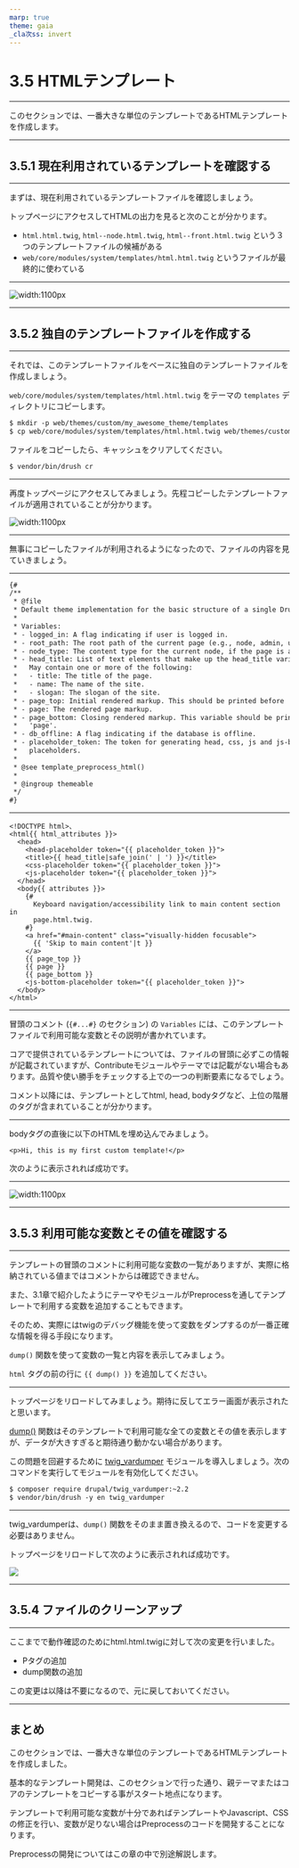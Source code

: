 ```yaml
---
marp: true
theme: gaia
_cla次ss: invert
---
```


<!-- _class: lead -->
# 3.5 HTMLテンプレート

---

このセクションでは、一番大きな単位のテンプレートであるHTMLテンプレートを作成します。

---

<!-- _class: lead -->
## 3.5.1 現在利用されているテンプレートを確認する

---

まずは、現在利用されているテンプレートファイルを確認しましょう。

トップページにアクセスしてHTMLの出力を見ると次のことが分かります。

- `html.html.twig`, `html--node.html.twig`,  `html--front.html.twig` という３つのテンプレートファイルの候補がある
- `web/core/modules/system/templates/html.html.twig` というファイルが最終的に使わている
---

![width:1100px](../assets/03_themeing_basics/05_html_template/html_template.png)

---

<!-- _class: lead -->
## 3.5.2 独自のテンプレートファイルを作成する

---

それでは、このテンプレートファイルをベースに独自のテンプレートファイルを作成しましょう。

`web/core/modules/system/templates/html.html.twig` をテーマの `templates` ディレクトリにコピーします。

```txt
$ mkdir -p web/themes/custom/my_awesome_theme/templates
$ cp web/core/modules/system/templates/html.html.twig web/themes/custom/my_awesome_theme/templates/
```

ファイルをコピーしたら、キャッシュをクリアしてください。

```txt
$ vendor/bin/drush cr
```

---

再度トップページにアクセスしてみましょう。先程コピーしたテンプレートファイルが適用されていることが分かります。

![width:1100px](../assets/03_themeing_basics/05_html_template/custom_html_template.png)

---

無事にコピーしたファイルが利用されるようになったので、ファイルの内容を見ていきましょう。

---

```txt
{#
/**
 * @file
 * Default theme implementation for the basic structure of a single Drupal page.
 *
 * Variables:
 * - logged_in: A flag indicating if user is logged in.
 * - root_path: The root path of the current page (e.g., node, admin, user).
 * - node_type: The content type for the current node, if the page is a node.
 * - head_title: List of text elements that make up the head_title variable.
 *   May contain one or more of the following:
 *   - title: The title of the page.
 *   - name: The name of the site.
 *   - slogan: The slogan of the site.
 * - page_top: Initial rendered markup. This should be printed before 'page'.
 * - page: The rendered page markup.
 * - page_bottom: Closing rendered markup. This variable should be printed after
 *   'page'.
 * - db_offline: A flag indicating if the database is offline.
 * - placeholder_token: The token for generating head, css, js and js-bottom
 *   placeholders.
 *
 * @see template_preprocess_html()
 *
 * @ingroup themeable
 */
#}
```

---

```
<!DOCTYPE html>、
<html{{ html_attributes }}>
  <head>
    <head-placeholder token="{{ placeholder_token }}">
    <title>{{ head_title|safe_join(' | ') }}</title>
    <css-placeholder token="{{ placeholder_token }}">
    <js-placeholder token="{{ placeholder_token }}">
  </head>
  <body{{ attributes }}>
    {#
      Keyboard navigation/accessibility link to main content section in
      page.html.twig.
    #}
    <a href="#main-content" class="visually-hidden focusable">
      {{ 'Skip to main content'|t }}
    </a>
    {{ page_top }}
    {{ page }}
    {{ page_bottom }}
    <js-bottom-placeholder token="{{ placeholder_token }}">
  </body>
</html>
```

---

冒頭のコメント (`{#...#}` のセクション) の `Variables` には、このテンプレートファイルで利用可能な変数とその説明が書かれています。

コアで提供されているテンプレートについては、ファイルの冒頭に必ずこの情報が記載されていますが、Contributeモジュールやテーマでは記載がない場合もあります。品質や使い勝手をチェックする上での一つの判断要素になるでしょう。

コメント以降には、テンプレートとしてhtml, head, bodyタグなど、上位の階層のタグが含まれていることが分かります。

---

bodyタグの直後に以下のHTMLを埋め込んでみましょう。

```
<p>Hi, this is my first custom template!</p>
```

次のように表示されれば成功です。

---

![width:1100px](../assets/03_themeing_basics/05_html_template/add_hello_message.png)

---

<!-- _class: lead -->
## 3.5.3 利用可能な変数とその値を確認する

---

テンプレートの冒頭のコメントに利用可能な変数の一覧がありますが、実際に格納されている値まではコメントからは確認できません。

また、3.1章で紹介したようにテーマやモジュールがPreprocessを通してテンプレートで利用する変数を追加することもできます。

そのため、実際にはtwigのデバッグ機能を使って変数をダンプするのが一番正確な情報を得る手段になります。

`dump()` 関数を使って変数の一覧と内容を表示してみましょう。

`html` タグの前の行に `{{ dump() }}` を追加してください。

---

トップページをリロードしてみましょう。期待に反してエラー画面が表示されたと思います。

[dump()](https://twig.symfony.com/doc/3.x/functions/dump.html) 関数はそのテンプレートで利用可能な全ての変数とその値を表示しますが、データが大きすぎると期待通り動かない場合があります。

この問題を回避するために [twig_vardumper](https://www.drupal.org/project/twig_vardumper) モジュールを導入しましょう。次のコマンドを実行してモジュールを有効化してください。


```txt
$ composer require drupal/twig_vardumper:~2.2
$ vendor/bin/drush -y en twig_vardumper
```

---

twig_vardumperは、`dump()` 関数をそのまま置き換えるので、コードを変更する必要はありません。

トップページをリロードして次のように表示されれば成功です。

![](../assets/03_themeing_basics/05_html_template/dump.png)

---

<!-- _class: lead -->
## 3.5.4 ファイルのクリーンアップ

---

ここまでで動作確認のためにhtml.html.twigに対して次の変更を行いました。

- Pタグの追加
- dump関数の追加

この変更は以降は不要になるので、元に戻しておいてください。

---

## まとめ

このセクションでは、一番大きな単位のテンプレートであるHTMLテンプレートを作成しました。

基本的なテンプレート開発は、このセクションで行った通り、親テーマまたはコアのテンプレートをコピーする事がスタート地点になります。

テンプレートで利用可能な変数が十分であればテンプレートやJavascript、CSSの修正を行い、変数が足りない場合はPreprocessのコードを開発することになります。

Preprocessの開発についてはこの章の中で別途解説します。

